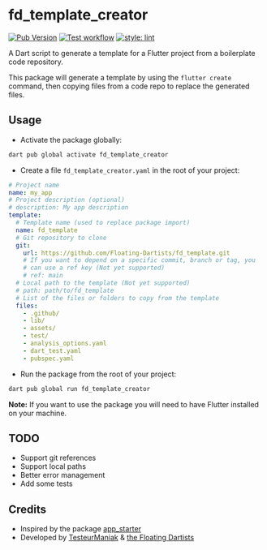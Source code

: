# fd_template_creator

[![Pub Version](https://img.shields.io/pub/v/fd_template_creator)](https://pub.dev/packages/fd_template_creator)
[![Test workflow](https://github.com/Floating-Dartists/fd_template_creator/actions/workflows/dart.yml/badge.svg)](https://github.com/Floating-Dartists/fd_template_creator/actions/workflows/dart.yml)
[![style: lint](https://img.shields.io/badge/style-lint-4BC0F5.svg)](https://pub.dev/packages/lint)

A Dart script to generate a template for a Flutter project from a boilerplate code repository.

This package will generate a template by using the `flutter create` command, then copying files from a code repo to replace the generated files.

## Usage

* Activate the package globally:

```bash
dart pub global activate fd_template_creator
```

* Create a file `fd_template_creator.yaml` in the root of your project:

```yaml
# Project name
name: my_app
# Project description (optional)
# description: My app description
template:
  # Template name (used to replace package import)
  name: fd_template
  # Git repository to clone
  git:
    url: https://github.com/Floating-Dartists/fd_template.git
    # If you want to depend on a specific commit, branch or tag, you
    # can use a ref key (Not yet supported)
    # ref: main
  # Local path to the template (Not yet supported)
  # path: path/to/fd_template
  # List of the files or folders to copy from the template
  files:
    - .github/
    - lib/
    - assets/
    - test/
    - analysis_options.yaml
    - dart_test.yaml
    - pubspec.yaml
```

* Run the package from the root of your project:

```bash
dart pub global run fd_template_creator
```

**Note:** If you want to use the package you will need to have Flutter installed on your machine.

## TODO

* Support git references
* Support local paths
* Better error management
* Add some tests

## Credits

* Inspired by the package [app_starter](https://pub.dev/packages/app_starter)
* Developed by [TesteurManiak](https://github.com/TesteurManiak) & [the Floating Dartists](https://github.com/Floating-Dartists)
